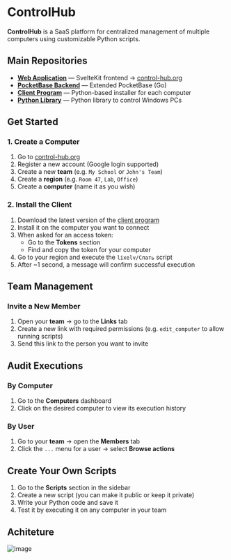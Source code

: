 # ControlHub

**ControlHub** is a SaaS platform for centralized management of multiple computers using customizable Python scripts.

## Main Repositories

- **[Web Application](https://github.com/control-hub/controlhub-app)** — SvelteKit frontend → [control-hub.org](https://control-hub.org)  
- **[PocketBase Backend](https://github.com/control-hub/controlhub-pb)** — Extended PocketBase (Go)  
- **[Client Program](https://github.com/control-hub/controlhub-client)** — Python-based installer for each computer  
- **[Python Library](https://github.com/control-hub/controlhub-lib)** — Python library to control Windows PCs  

## Get Started

### 1. Create a Computer

1. Go to [control-hub.org](https://control-hub.org)  
2. Register a new account (Google login supported)  
3. Create a new **team** (e.g. `My School` or `John's Team`)  
4. Create a **region** (e.g. `Room 47`, `Lab`, `Office`)  
5. Create a **computer** (name it as you wish)

### 2. Install the Client

1. Download the latest version of the [client program](https://github.com/control-hub/controlhub-client/releases)  
2. Install it on the computer you want to connect  
3. When asked for an access token:  
   - Go to the **Tokens** section  
   - Find and copy the token for your computer  
4. Go to your region and execute the `lixelv/Спать` script  
5. After ~1 second, a message will confirm successful execution

## Team Management

### Invite a New Member

1. Open your **team** → go to the **Links** tab  
2. Create a new link with required permissions (e.g. `edit_computer` to allow running scripts)  
3. Send this link to the person you want to invite

## Audit Executions

### By Computer

1. Go to the **Computers** dashboard  
2. Click on the desired computer to view its execution history  

### By User

1. Go to your **team** → open the **Members** tab  
2. Click the `...` menu for a user → select **Browse actions**

## Create Your Own Scripts

1. Go to the **Scripts** section in the sidebar  
2. Create a new script (you can make it public or keep it private)  
3. Write your Python code and save it  
4. Test it by executing it on any computer in your team

## Achiteture
![image](https://github.com/user-attachments/assets/5f7a5ff1-3521-410e-916f-c8497a7c018c)

